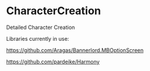 # CharacterCreation
Detailed Character Creation

Libraries currently in use:

https://github.com/Aragas/Bannerlord.MBOptionScreen


https://github.com/pardeike/Harmony
